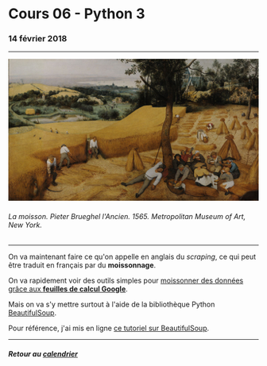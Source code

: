 # Cours 06 - Python 3

### 14 février 2018

-----

![](/assets/bruegel-lancien-les-moissonneurs.jpeg)
###### La moisson. Pieter Brueghel l'Ancien. 1565. Metropolitan Museum of Art, New York.

-----

On va maintenant faire ce qu'on appelle en anglais du *scraping*, ce qui peut être traduit en français par du **moissonnage**.

On va rapidement voir des outils simples pour [moissonner des données grâce aux **feuilles de calcul Google**](http://bit.ly/scraping2018-1).

Mais on va s'y mettre surtout à l'aide de la bibliothèque Python [BeautifulSoup](https://www.crummy.com/software/BeautifulSoup/).

Pour référence, j'ai mis en ligne [ce tutoriel sur BeautifulSoup](http://bit.ly/jhroybs4).

-----

##### Retour au [calendrier](/calendrier.md)
